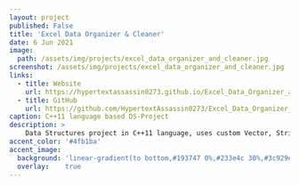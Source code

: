 ```yaml
---
layout: project
published: False
title: 'Excel Data Organizer & Cleaner'
date: 6 Jun 2021
image:  
  path: /assets/img/projects/excel_data_organizer_and_cleaner.jpg
screenshot: /assets/img/projects/excel_data_organizer_and_cleaner.jpg
links:
  - title: Website
    url: https://hypertextassassin0273.github.io/Excel_Data_Organizer_and_Cleaner-DS_Project
  - title: GitHub
    url: https://github.com/HypertextAssassin0273/Excel_Data_Organizer_and_Cleaner-DS_Project
caption: C++11 language based DS-Project
description: >
    Data Structures project in C++11 language, uses custom Vector, String & AVL-tree structures with Move-Semantics.<br>
accent_color: '#4fb1ba'
accent_image:
  background: 'linear-gradient(to bottom,#193747 0%,#233e4c 30%,#3c929e 50%,#d5d5d4 70%,#cdccc8 100%)'
  overlay:    true
---
```


